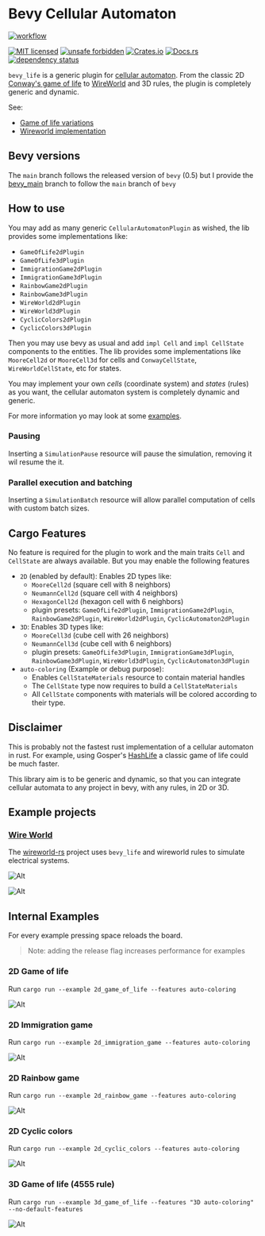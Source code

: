 <!-- cargo-sync-readme start -->

# Bevy Cellular Automaton

[![workflow](https://github.com/ManevilleF/bevy_life/actions/workflows/rust.yml/badge.svg)](https://github.com/ManevilleF/bevy_life/actions/workflows/rust.yml)

[![MIT licensed](https://img.shields.io/badge/license-MIT-blue.svg)](./LICENSE)
[![unsafe forbidden](https://img.shields.io/badge/unsafe-forbidden-success.svg)](https://github.com/rust-secure-code/safety-dance/)
[![Crates.io](https://img.shields.io/crates/v/bevy_life.svg)](https://crates.io/crates/bevy_life)
[![Docs.rs](https://docs.rs/bevy_life/badge.svg)](https://docs.rs/bevy_life)
[![dependency status](https://deps.rs/crate/bevy_life/0.3.0/status.svg)](https://deps.rs/crate/bevy_life)

`bevy_life` is a generic plugin for [cellular automaton](https://en.wikipedia.org/wiki/Cellular_automaton).
From the classic 2D [Conway's game of life](https://en.wikipedia.org/wiki/Conway%27s_Game_of_Life) to [WireWorld](https://en.wikipedia.org/wiki/Wireworld) and 3D rules, the plugin is completely generic and dynamic.

See:
 - [Game of life variations](https://cs.stanford.edu/people/eroberts/courses/soco/projects/2008-09/modeling-natural-systems/gameOfLife2.html)
 - [Wireworld implementation](https://www.quinapalus.com/wi-index.html)
 
## Bevy versions

The `main` branch follows the released version of `bevy` (0.5) but I provide the [bevy_main](https://github.com/ManevilleF/bevy_life/tree/feat/bevy_main) branch
to follow the `main` branch of `bevy`

## How to use

You may add as many generic `CellularAutomatonPlugin` as wished, the lib provides some implementations like:
- `GameOfLife2dPlugin`
- `GameOfLife3dPlugin`
- `ImmigrationGame2dPlugin`
- `ImmigrationGame3dPlugin`
- `RainbowGame2dPlugin`
- `RainbowGame3dPlugin`
- `WireWorld2dPlugin`
- `WireWorld3dPlugin`
- `CyclicColors2dPlugin`
- `CyclicColors3dPlugin`

Then you may use bevy as usual and add `impl Cell` and `impl CellState`  components to the entities.
The lib provides some implementations like `MooreCell2d` or `MooreCell3d` for cells and `ConwayCellState`, `WireWorldCellState`, etc for states.

You may implement your own *cells* (coordinate system) and *states* (rules) as you want, the cellular automaton system is completely dynamic and generic.

For more information yo may look at some [examples](./examples).

### Pausing

Inserting a `SimulationPause` resource will pause the simulation, removing it wil resume the it.

### Parallel execution and batching

Inserting a `SimulationBatch` resource will allow parallel computation of cells with custom batch sizes.

## Cargo Features

No feature is required for the plugin to work and the main traits `Cell` and `CellState` are always available.
But you may enable the following features

- `2D` (enabled by default): Enables 2D types like:
  - `MooreCell2d` (square cell with 8 neighbors)
  - `NeumannCell2d` (square cell with 4 neighbors)
  - `HexagonCell2d` (hexagon cell with 6 neighbors)
  - plugin presets: `GameOfLife2dPlugin`, `ImmigrationGame2dPlugin`, `RainbowGame2dPlugin`, `WireWorld2dPlugin`, `CyclicAutomaton2dPlugin`
- `3D`: Enables 3D types like:
  - `MooreCell3d` (cube cell with 26 neighbors)
  - `NeumannCell3d` (cube cell with 6 neighbors)
  - plugin presets: `GameOfLife3dPlugin`, `ImmigrationGame3dPlugin`, `RainbowGame3dPlugin`, `WireWorld3dPlugin`, `CyclicAutomaton3dPlugin`
- `auto-coloring` (Example or debug purpose):
  - Enables `CellStateMaterials` resource to contain material handles
  - The `CellState` type now requires to build a `CellStateMaterials`
  - All `CellState` components with materials will be colored according to their type.

## Disclaimer

This is probably not the fastest rust implementation of a cellular automaton in rust.
For example, using Gosper's [HashLife](https://www.drdobbs.com/jvm/an-algorithm-for-compressing-space-and-t/184406478) a classic game of life could be much faster.

This library aim is to be generic and dynamic, so that you can integrate cellular automata to any project in bevy, with any rules, in 2D or 3D.


<!-- cargo-sync-readme end -->

## Example projects

### [Wire World][wireworld]

The [wireworld-rs][wireworld] project uses `bevy_life` and wireworld rules to simulate electrical systems.

![Alt](./docs/2d_wireworld_demo.gif "wireworld demo gif")

![Alt](./docs/2d_wireworld_flip_flop_demo.gif "wireworld flip flop gate gif")

## Internal Examples

For every example pressing space reloads the board.

> Note: adding the release flag increases performance for examples

### 2D Game of life

Run `cargo run --example 2d_game_of_life --features auto-coloring`

![Alt](./docs/2d_classic_demo.gif "classic demo gif")

### 2D Immigration game

Run `cargo run --example 2d_immigration_game --features auto-coloring`

![Alt](./docs/2d_immigration_demo.gif "immigration demo gif")

### 2D Rainbow game

Run `cargo run --example 2d_rainbow_game --features auto-coloring`

![Alt](./docs/2d_rainbow_demo.gif "rainbow demo gif")

### 2D Cyclic colors

Run `cargo run --example 2d_cyclic_colors --features auto-coloring`

![Alt](./docs/2d_cyclic_demo.gif "cyclic demo gif")

### 3D Game of life (4555 rule)

Run `cargo run --example 3d_game_of_life --features "3D auto-coloring" --no-default-features`

![Alt](./docs/3d_classic_demo.gif "3D classic demo gif")

[wireworld]: https://github.com/ManevilleF/wireworld-rs "Wire world project"